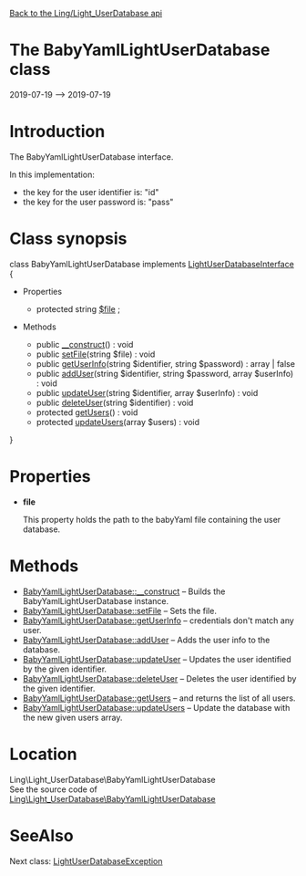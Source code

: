 [Back to the Ling/Light_UserDatabase api](https://github.com/lingtalfi/Light_UserDatabase/blob/master/doc/api/Ling/Light_UserDatabase.md)



The BabyYamlLightUserDatabase class
================
2019-07-19 --> 2019-07-19






Introduction
============

The BabyYamlLightUserDatabase interface.

In this implementation:
- the key for the user identifier is: "id"
- the key for the user password is: "pass"



Class synopsis
==============


class <span class="pl-k">BabyYamlLightUserDatabase</span> implements [LightUserDatabaseInterface](https://github.com/lingtalfi/Light_UserDatabase/blob/master/doc/api/Ling/Light_UserDatabase/LightUserDatabaseInterface.md) {

- Properties
    - protected string [$file](#property-file) ;

- Methods
    - public [__construct](https://github.com/lingtalfi/Light_UserDatabase/blob/master/doc/api/Ling/Light_UserDatabase/BabyYamlLightUserDatabase/__construct.md)() : void
    - public [setFile](https://github.com/lingtalfi/Light_UserDatabase/blob/master/doc/api/Ling/Light_UserDatabase/BabyYamlLightUserDatabase/setFile.md)(string $file) : void
    - public [getUserInfo](https://github.com/lingtalfi/Light_UserDatabase/blob/master/doc/api/Ling/Light_UserDatabase/BabyYamlLightUserDatabase/getUserInfo.md)(string $identifier, string $password) : array | false
    - public [addUser](https://github.com/lingtalfi/Light_UserDatabase/blob/master/doc/api/Ling/Light_UserDatabase/BabyYamlLightUserDatabase/addUser.md)(string $identifier, string $password, array $userInfo) : void
    - public [updateUser](https://github.com/lingtalfi/Light_UserDatabase/blob/master/doc/api/Ling/Light_UserDatabase/BabyYamlLightUserDatabase/updateUser.md)(string $identifier, array $userInfo) : void
    - public [deleteUser](https://github.com/lingtalfi/Light_UserDatabase/blob/master/doc/api/Ling/Light_UserDatabase/BabyYamlLightUserDatabase/deleteUser.md)(string $identifier) : void
    - protected [getUsers](https://github.com/lingtalfi/Light_UserDatabase/blob/master/doc/api/Ling/Light_UserDatabase/BabyYamlLightUserDatabase/getUsers.md)() : void
    - protected [updateUsers](https://github.com/lingtalfi/Light_UserDatabase/blob/master/doc/api/Ling/Light_UserDatabase/BabyYamlLightUserDatabase/updateUsers.md)(array $users) : void

}




Properties
=============

- <span id="property-file"><b>file</b></span>

    This property holds the path to the babyYaml file containing the user database.
    
    



Methods
==============

- [BabyYamlLightUserDatabase::__construct](https://github.com/lingtalfi/Light_UserDatabase/blob/master/doc/api/Ling/Light_UserDatabase/BabyYamlLightUserDatabase/__construct.md) &ndash; Builds the BabyYamlLightUserDatabase instance.
- [BabyYamlLightUserDatabase::setFile](https://github.com/lingtalfi/Light_UserDatabase/blob/master/doc/api/Ling/Light_UserDatabase/BabyYamlLightUserDatabase/setFile.md) &ndash; Sets the file.
- [BabyYamlLightUserDatabase::getUserInfo](https://github.com/lingtalfi/Light_UserDatabase/blob/master/doc/api/Ling/Light_UserDatabase/BabyYamlLightUserDatabase/getUserInfo.md) &ndash; credentials don't match any user.
- [BabyYamlLightUserDatabase::addUser](https://github.com/lingtalfi/Light_UserDatabase/blob/master/doc/api/Ling/Light_UserDatabase/BabyYamlLightUserDatabase/addUser.md) &ndash; Adds the user info to the database.
- [BabyYamlLightUserDatabase::updateUser](https://github.com/lingtalfi/Light_UserDatabase/blob/master/doc/api/Ling/Light_UserDatabase/BabyYamlLightUserDatabase/updateUser.md) &ndash; Updates the user identified by the given identifier.
- [BabyYamlLightUserDatabase::deleteUser](https://github.com/lingtalfi/Light_UserDatabase/blob/master/doc/api/Ling/Light_UserDatabase/BabyYamlLightUserDatabase/deleteUser.md) &ndash; Deletes the user identified by the given identifier.
- [BabyYamlLightUserDatabase::getUsers](https://github.com/lingtalfi/Light_UserDatabase/blob/master/doc/api/Ling/Light_UserDatabase/BabyYamlLightUserDatabase/getUsers.md) &ndash; and returns the list of all users.
- [BabyYamlLightUserDatabase::updateUsers](https://github.com/lingtalfi/Light_UserDatabase/blob/master/doc/api/Ling/Light_UserDatabase/BabyYamlLightUserDatabase/updateUsers.md) &ndash; Update the database with the new given users array.





Location
=============
Ling\Light_UserDatabase\BabyYamlLightUserDatabase<br>
See the source code of [Ling\Light_UserDatabase\BabyYamlLightUserDatabase](https://github.com/lingtalfi/Light_UserDatabase/blob/master/BabyYamlLightUserDatabase.php)



SeeAlso
==============
Next class: [LightUserDatabaseException](https://github.com/lingtalfi/Light_UserDatabase/blob/master/doc/api/Ling/Light_UserDatabase/Exception/LightUserDatabaseException.md)<br>

